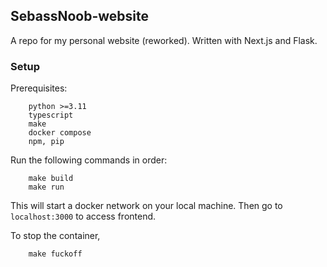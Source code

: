 ## SebassNoob-website

A repo for my personal website (reworked). Written with Next.js and Flask.

### Setup

Prerequisites:
```
    python >=3.11
    typescript
    make
    docker compose
    npm, pip

```

Run the following commands in order:

```
    make build
    make run
```
This will start a docker network on your local machine. Then go to ``localhost:3000`` to access frontend.

To stop the container,

```
    make fuckoff
```
